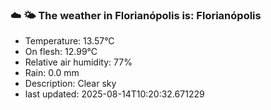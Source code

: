 ### ☁️ 🌤️  The weather in Florianópolis is: Florianópolis

- Temperature: 13.57°C
- On flesh: 12.99°C
- Relative air humidity: 77%
- Rain: 0.0 mm
- Description: Clear sky
- last updated: 2025-08-14T10:20:32.671229
